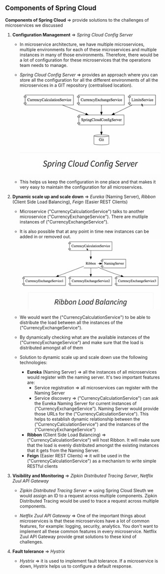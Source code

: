 ## Components of Spring Cloud
**Components of Spring Cloud** => provide solutions to the challenges of microservices we discussed

1. **Configuration Management** => _Spring Cloud Config Server_

    - In microservice architecture, we have multiple microservices, multiple environments for each of these microservices and multiple instances in many of those environments. Therefore, there would be a lot of configuration for these microservices that the operations team needs to manage.
    
    - _Spring Cloud Config Server_ => provides an approach where you can store all the configuration for all the different environments of all the microservices in a GIT repository (centralised location).
    ![x](../images/im1.png)

    -  This helps us keep the configuration in one place and that makes it very easy to maintain the configuration for all microservices. 

2. **Dynamic scale up and scale down** => _Eureka_ (Naming Server), _Ribbon_ (Client Side Load Balancing), _Feign_ (Easier REST Clients)

    - Microservice ("CurrencyCalculationService") talks to another microservice ("CurrencyExchangeService"). There are mutliple instances of ("CurrencyExchangeService"). 

    - It is also possible that at any point in time new instances can be added in or removed out.
      ![x](../images/im2.png)

    - We would want the ("CurrencyCalculationService") to be able to distribute the load between all the instances of the ("CurrencyExchangeService").
        
    - By dynamically checking what are the available instances of the ("CurrencyExchangeService") and make sure that the load is distributed amongst all of them
    
    - Solution to dynamic scale up and scale down use the following technologies:

        - **Eureka** (Naming Server) => all the instances of all microservices would register with the naming server. It's two important features are:
          - Service registration => all microservices can register with the Naming Server
          - Service discovery => ("CurrencyCalculationService") can ask the Eureka Naming Server for current instances of ("CurrencyExchangeService"). Naming Server would provide those URLs for the ("CurrencyCalculationService"). This helps to establish dynamic relationship between the ("CurrencyCalculationService") and the instances of the ("CurrencyExchangeService")    
        - **Ribbon** (Client Side Load Balancing) => ("CurrencyCalculationService") will host Ribbon. It will make sure that the load is evenly distributed amongst the existing instances that it gets from the Naming Server.
        - **Feign** (Easier REST Clients) => it will be used in the ("CurrencyCalculationService") as a mechanism to write simple RESTful clients

3. **Visibility and Monitoring** => _Zipkin Distributed Tracing Server_, _Netflix Zuul API Gateway_ 

    - _Zipkin Distributed Tracing Server_ => using Spring Cloud Sleuth we would assign an ID to a request across multiple components. Zipkin Distributed Tracing would be used to trace a request across multiple components.
   
    - _Netflix Zuul API Gateway_ => One of the important things about microservices is that these microservices have a lot of common features, for example: logging, security, analytics. You don't want to implement all these common features in every microservice. Netflix Zuul API Gateway provide great solutions to these kind of challenges.

4. **Fault tolerance** => _Hystrix_

    - _Hystrix_ => it is used to implement fault tolerance. If a microservice is down, Hystrix helps us to configure a default response.  
